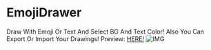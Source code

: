 # EmojiDrawer
Draw With Emoji Or Text And Select BG And Text Color! Also You Can Export Or Import Your Drawings!
Preview: [HERE!](https://al3x77777.github.io/EmojiDrawer)
![IMG](https://github.com/Al3x77777/EmojiDrawer/assets/112645002/01f23bad-0304-454a-a346-99063ed77e09)
